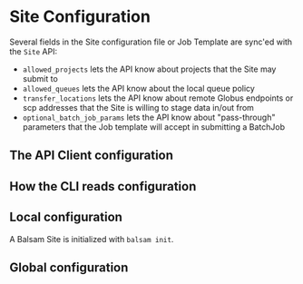 # Site Configuration

Several fields in the Site configuration file or Job Template are sync'ed with the `Site` API:

  - `allowed_projects` lets the API know about projects that the Site may submit to
  - `allowed_queues` lets the API know about the local queue policy
  - `transfer_locations` lets the API know about remote Globus endpoints
    or scp addresses that the Site is willing to stage data in/out from
  - `optional_batch_job_params` lets the API know about "pass-through" parameters that the Job template
     will accept in submitting a BatchJob

## The API Client configuration

## How the CLI reads configuration



## Local configuration

A Balsam Site is initialized with `balsam init`.

## Global configuration
